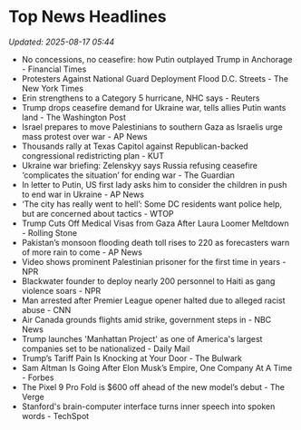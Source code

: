 # Top News Headlines

_Updated: 2025-08-17 05:44_

- No concessions, no ceasefire: how Putin outplayed Trump in Anchorage - Financial Times
- Protesters Against National Guard Deployment Flood D.C. Streets - The New York Times
- Erin strengthens to a Category 5 hurricane, NHC says - Reuters
- Trump drops ceasefire demand for Ukraine war, tells allies Putin wants land - The Washington Post
- Israel prepares to move Palestinians to southern Gaza as Israelis urge mass protest over war - AP News
- Thousands rally at Texas Capitol against Republican-backed congressional redistricting plan - KUT
- Ukraine war briefing: Zelenskyy says Russia refusing ceasefire ‘complicates the situation’ for ending war - The Guardian
- In letter to Putin, US first lady asks him to consider the children in push to end war in Ukraine - AP News
- ‘The city has really went to hell’: Some DC residents want police help, but are concerned about tactics - WTOP
- Trump Cuts Off Medical Visas from Gaza After Laura Loomer Meltdown - Rolling Stone
- Pakistan’s monsoon flooding death toll rises to 220 as forecasters warn of more rain to come - AP News
- Video shows prominent Palestinian prisoner for the first time in years - NPR
- Blackwater founder to deploy nearly 200 personnel to Haiti as gang violence soars - NPR
- Man arrested after Premier League opener halted due to alleged racist abuse - CNN
- Air Canada grounds flights amid strike, government steps in - NBC News
- Trump launches 'Manhattan Project' as one of America's largest companies set to be nationalized - Daily Mail
- Trump’s Tariff Pain Is Knocking at Your Door - The Bulwark
- Sam Altman Is Going After Elon Musk’s Empire, One Company At A Time - Forbes
- The Pixel 9 Pro Fold is $600 off ahead of the new model’s debut - The Verge
- Stanford's brain-computer interface turns inner speech into spoken words - TechSpot